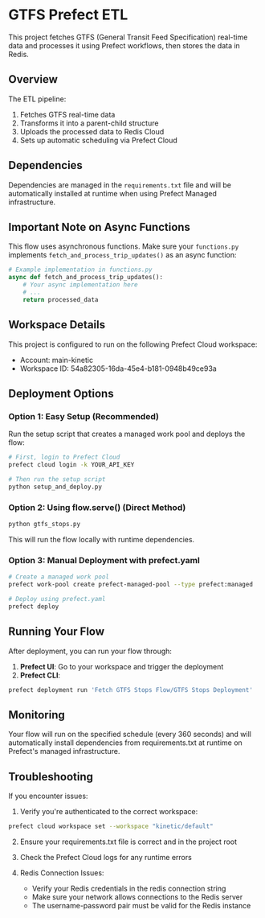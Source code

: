 # GTFS Prefect ETL

This project fetches GTFS (General Transit Feed Specification) real-time data and processes it using Prefect workflows, then stores the data in Redis.

## Overview

The ETL pipeline:
1. Fetches GTFS real-time data
2. Transforms it into a parent-child structure
3. Uploads the processed data to Redis Cloud
4. Sets up automatic scheduling via Prefect Cloud

## Dependencies

Dependencies are managed in the `requirements.txt` file and will be automatically installed at runtime when using Prefect Managed infrastructure.

## Important Note on Async Functions

This flow uses asynchronous functions. Make sure your `functions.py` implements `fetch_and_process_trip_updates()` as an async function:

```python
# Example implementation in functions.py
async def fetch_and_process_trip_updates():
    # Your async implementation here
    # ...
    return processed_data
```

## Workspace Details

This project is configured to run on the following Prefect Cloud workspace:
- Account: main-kinetic
- Workspace ID: 54a82305-16da-45e4-b181-0948b49ce93a

## Deployment Options

### Option 1: Easy Setup (Recommended)

Run the setup script that creates a managed work pool and deploys the flow:

```bash
# First, login to Prefect Cloud
prefect cloud login -k YOUR_API_KEY

# Then run the setup script
python setup_and_deploy.py
```

### Option 2: Using flow.serve() (Direct Method)

```bash
python gtfs_stops.py
```

This will run the flow locally with runtime dependencies.

### Option 3: Manual Deployment with prefect.yaml

```bash
# Create a managed work pool
prefect work-pool create prefect-managed-pool --type prefect:managed

# Deploy using prefect.yaml
prefect deploy
```

## Running Your Flow

After deployment, you can run your flow through:

1. **Prefect UI**: Go to your workspace and trigger the deployment
2. **Prefect CLI**:
```bash
prefect deployment run 'Fetch GTFS Stops Flow/GTFS Stops Deployment'
```

## Monitoring

Your flow will run on the specified schedule (every 360 seconds) and will automatically install dependencies from requirements.txt at runtime on Prefect's managed infrastructure.

## Troubleshooting

If you encounter issues:

1. Verify you're authenticated to the correct workspace:
```bash
prefect cloud workspace set --workspace "kinetic/default"
```

2. Ensure your requirements.txt file is correct and in the project root

3. Check the Prefect Cloud logs for any runtime errors

4. Redis Connection Issues:
   - Verify your Redis credentials in the redis connection string
   - Make sure your network allows connections to the Redis server
   - The username-password pair must be valid for the Redis instance
